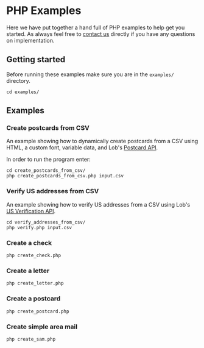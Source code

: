 # PHP Examples

Here we have put together a hand full of PHP examples to help get you started. As always feel free to [contact us](https://lob.com/support) directly if you have any questions on implementation.

## Getting started
Before running these examples make sure you are in the `examples/` directory.
```
cd examples/
```

## Examples

### Create postcards from CSV

An example showing how to dynamically create postcards from a CSV using HTML, a custom font, variable data, and Lob's [Postcard API](https://lob.com/services/postcards).

In order to run the program enter:

```
cd create_postcards_from_csv/
php create_postcards_from_csv.php input.csv
```

### Verify US addresses from CSV

An example showing how to verify US addresses from a CSV using Lob's [US Verification API](https://lob.com/docs/php#us_verifications).

```
cd verify_addresses_from_csv/
php verify.php input.csv
```

### Create a check
```
php create_check.php
```

### Create a letter
```
php create_letter.php
```

### Create a postcard
```
php create_postcard.php
```

### Create simple area mail
```
php create_sam.php
```
